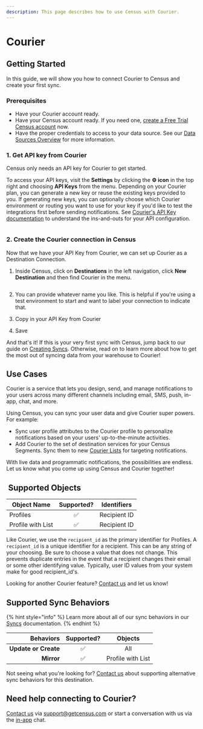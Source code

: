 ```yaml
---
description: This page describes how to use Census with Courier.
---
```


# Courier

## Getting Started

‌In this guide, we will show you how to connect Courier to Census and create your first sync.

### Prerequisites

* Have your Courier account ready.
* Have your Census account ready. If you need one, [create a Free Trial Census account](https://app.getcensus.com/) now.
* Have the proper credentials to access to your data source. See our [Data Sources Overview](../sources/overview.md) for more information.

### **1. Get API key from Courier**

Census only needs an API key for Courier to get started.

To access your API keys, visit the **Settings** by clicking the **⚙ icon** in the top right and choosing **API Keys** from the menu. Depending on your Courier plan, you can generate a new key or reuse the existing keys provided to you. If generating new keys, you can optionally choose which Courier environment or routing you want to use for your key if you'd like to test the integrations first before sending notifications. See [Courier's API Key documentation](https://help.courier.com/en/articles/4677510-using-environments-api-keys-and-migrating-assets#api-keys-and-environments) to understand the ins-and-outs for your API configuration.

<figure><img src="../.gitbook/assets/screely-1663203538444.png" alt=""><figcaption></figcaption></figure>

### 2. **Create the Courier connection in Census**

Now that we have your API Key from Courier, we can set up Courier as a Destination Connection.

1.  Inside Census, click on **Destinations** in the left navigation, click **New Destination** and then find Courier in the menu.

    <figure><img src="../.gitbook/assets/screely-1663203741963.png" alt=""><figcaption></figcaption></figure>
2. You can provide whatever name you like. This is helpful if you're using a test environment to start and want to label your connection to indicate that.
3. Copy in your API Key from Courier
4. Save

And that's it! If this is your very first sync with Census, jump back to our guide on [Creating Syncs](../basics/core-concept/#creating-syncs). Otherwise, read on to learn more about how to get the most out of syncing data from your warehouse to Courier!

## Use Cases

Courier is a service that lets you design, send, and manage notifications to your users across many different channels including email, SMS, push, in-app, chat, and more.

Using Census, you can sync your user data and give Courier super powers. For example:

* Sync user profile attributes to the Courier profile to personalize notifications based on your users' up-to-the-minute activities.
* Add Courier to the set of destination services for your Census Segments. Sync them to new [Courier Lists](https://www.courier.com/blog/introducing-the-lists-api/) for targeting notifications.

With live data and programmatic notifications, the possibilities are endless. Let us know what you come up using Census and Courier together!

## ️ Supported Objects

| Object Name       | Supported? | Identifiers  |
| ----------------- | :--------: | ------------ |
| Profiles          |      ✅     | Recipient ID |
| Profile with List |      ✅     | Recipient ID |

Like Courier, we use the `recipient_id` as the primary identifier for Profiles. A `recipient_id` is a unique identifier for a recipient. This can be any string of your choosing. Be sure to choose a value that does not change. This prevents duplicate entries in the event that a recipient changes their email or some other identifying value. Typically, user ID values from your system make for good recipient\_id's.

Looking for another Courier feature? [Contact us](mailto:support@getcensus.com) and let us know!

## Supported Sync Behaviors

{% hint style="info" %}
Learn more about all of our sync behaviors in our [Syncs](../basics/core-concept#sync-behaviors) documentation.
{% endhint %}

|        **Behaviors** | **Supported?** |    **Objects**    |
| -------------------: | :------------: | :---------------: |
| **Update or Create** |        ✅       |        All        |
|           **Mirror** |        ✅       | Profile with List |

‌Not seeing what you're looking for? [Contact us](mailto:support@getcensus.com) about supporting alternative sync behaviors for this destination.

## Need help connecting to Courier?

[Contact us](mailto:support@getcensus.com) via support@getcensus.com or start a conversation with us via the [in-app](https://app.getcensus.com) chat.
